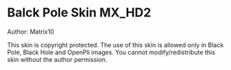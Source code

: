 Balck Pole Skin MX_HD2
======================

Author: Matrix10

This skin is copyright protected.
The use of this skin is allowed only in Black Pole, Black Hole and OpenPli images.
You cannot modify/redistribute this skin without the author permission.